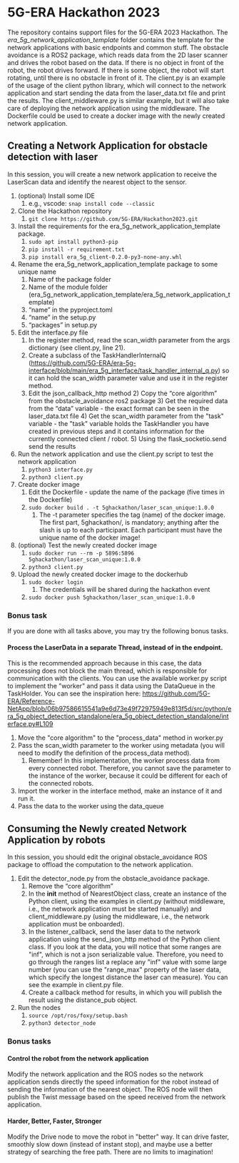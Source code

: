# 5G-ERA Hackathon 2023

The repository contains support files for the 5G-ERA 2023 Hackathon. The _era_5g_network_application_template_ folder contains the template for the network applications with basic endpoints and common stuff. The obstacle avoidance is a ROS2 package, which reads data from the 2D laser scanner and drives the robot based on the data. If there is no object in front of the robot, the robot drives forward. If there is some object, the robot will start rotating, until there is no obstacle in front of it. The client.py is an example of the usage of the client python library, which will connect to the network application and start sending the data from the laser_data.txt file and print the results. The client_middleware.py is similar example, but it will also take care of deploying the network application using the middleware. The Dockerfile could be used to create a docker image with the newly created network application.

## Creating a Network Application for obstacle detection with laser

In this session, you will create a new network application to receive the LaserScan data and identify the nearest object to the sensor. 

1) (optional) Install some IDE
    1) e.g., vscode: `snap install code --classic`
2) Clone the Hackathon repository
    1) `git clone https://github.com/5G-ERA/Hackathon2023.git`
1) Install the requirements for the era_5g_network_application_template package.
    1) `sudo apt install python3-pip`
    1) `pip install -r requirement.txt`
    1) `pip install era_5g_client-0.2.0-py3-none-any.whl`
3) Rename the era_5g_network_application_template package to some unique name
    1) Name of the package folder
    1) Name of the module folder (era_5g_network_application_template/era_5g_network_application_template)
    1) “name” in the pyproject.toml
    1) “name” in the setup.py
    1) “packages” in setup.py
1) Edit the interface.py file
    1) In the register method, read the scan_width parameter from the args dictionary (see client.py, line 21).
    1) Create a subclass of the TaskHandlerInternalQ (https://github.com/5G-ERA/era-5g-interface/blob/main/era_5g_interface/task_handler_internal_q.py) so it can hold the scan_width parameter value and use it in the register method.
    1) Edit the json_callback_http method
        2) Copy the “core algorithm” from the obstacle_avoidance ros2 package
        3) Get the required data from the “data” variable - the exact format can be seen in the laser_data.txt file
        4) Get the scan_width parameter from the "task" variable - the "task" variable holds the TaskHandler you have created in previous steps and it contains information for the currently connected client / robot.
        5) Using the flask_socketio.send send the results 
1) Run the network application and use the client.py script to test the network application
    1) `python3 interface.py`
    1) `python3 client.py`
1) Create docker image
    1) Edit the Dockerfile - update the name of the package (five times in the Dockerfile)
    1) `sudo docker build . -t 5ghackathon/laser_scan_unique:1.0.0`
        1) The -t parameter specifies the tag (name) of the docker image. The first part, 5ghackathon/, is mandatory; anything after the slash is up to each participant. Each participant must have the unique name of the docker image!
1) (optional) Test the newly created docker image
    1) `sudo docker run --rm -p 5896:5896 5ghackathon/laser_scan_unique:1.0.0`
    1) `python3 client.py`
1) Upload the newly created docker image to the dockerhub
    1) `sudo docker login`
        1) The credentials will be shared during the hackathon event
    1) `sudo docker push 5ghackathon/laser_scan_unique:1.0.0`


### Bonus task

If you are done with all tasks above, you may try the following bonus tasks.   


#### Process the LaserData in a separate Thread, instead of in the endpoint.  

This is the recommended approach because in this case, the data processing does not block the main thread, which is responsible for communication with the clients. You can use the available worker.py script to implement the "worker" and pass it data using the DataQueue in the TaskHolder. You can see the inspiration here: https://github.com/5G-ERA/Reference-NetApp/blob/06b97586615541a9e6d73e49f72975949e813f5d/src/python/era_5g_object_detection_standalone/era_5g_object_detection_standalone/interface.py#L109

1) Move the "core algorithm" to the "process_data" method in worker.py
2) Pass the scan_width parameter to the worker using metadata (you will need to modify the definition of the process_data method). 
   1) Remember! In this implementation, the worker process data from every connected robot. Therefore, you cannot save the parameter to the instance of the worker, because it could be different for each of the connected robots. 
3) Import the worker in the interface method, make an instance of it and run it.
4) Pass the data to the worker using the data_queue


## Consuming the Newly created Network Application by robots 

In this session, you should edit the original obstacle_avoidance ROS package to offload the computation to the network application.

1) Edit the detector_node.py from the obstacle_avoidance package.
    1) Remove the “core algorithm”
    1) In the __init__ method of NearestObject class, create an instance of the Python client, using the examples in client.py (without middleware, i.e., the network application must be started manually) and client_middleware.py (using the middleware, i.e., the network application must be onboarded).
    1) In the listener_callback, send the laser data to the network application using the send_json_http method of the Python client class. If you look at the data, you will notice that some ranges are "inf", which is not a json serializable value. Therefore, you need to go through the ranges list a replace any "inf" value with some large number (you can use the "range_max" property of the laser data, which specify the longest distance the laser can measure). You can see the example in client.py file.
    1) Create a callback method for results, in which you will publish the result using the distance_pub object. 
1) Run the nodes
    1) `source /opt/ros/foxy/setup.bash`
    1) `python3 detector_node `


### Bonus tasks

#### Control the robot from the network application

Modify the network application and the ROS nodes so the network application sends directly the speed information for the robot instead of sending the information of the nearest object. The ROS node will then publish the Twist message based on the speed received from the network application.

#### Harder, Better, Faster, Stronger

Modify the Drive node to move the robot in "better" way. It can drive faster, smoothly slow down (instead of instant stop), and maybe use a better strategy of searching the free path. There are no limits to imagination!
